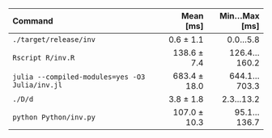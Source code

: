 | Command | Mean [ms] | Min…Max [ms] |
|:---|---:|---:|
| `./target/release/inv` | 0.6 ± 1.1 | 0.0…5.8 |
| `Rscript R/inv.R` | 138.6 ± 7.4 | 126.4…160.2 |
| `julia --compiled-modules=yes -O3 Julia/inv.jl` | 683.4 ± 18.0 | 644.1…703.3 |
| `./D/d` | 3.8 ± 1.8 | 2.3…13.2 |
| `python Python/inv.py` | 107.0 ± 10.3 | 95.1…136.7 |
